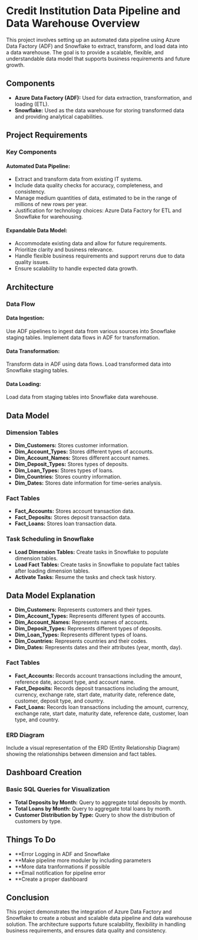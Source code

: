 # Credit Institution Data Pipeline and Data Warehouse Overview

This project involves setting up an automated data pipeline using Azure Data Factory (ADF) and Snowflake to extract, transform, and load data into a data warehouse. The goal is to provide a scalable, flexible, and understandable data model that supports business requirements and future growth.

## Components

- **Azure Data Factory (ADF):** Used for data extraction, transformation, and loading (ETL).
- **Snowflake:** Used as the data warehouse for storing transformed data and providing analytical capabilities.

## Project Requirements

### Key Components

#### Automated Data Pipeline:

- Extract and transform data from existing IT systems.
- Include data quality checks for accuracy, completeness, and consistency.
- Manage medium quantities of data, estimated to be in the range of millions of new rows per year.
- Justification for technology choices: Azure Data Factory for ETL and Snowflake for warehousing.

#### Expandable Data Model:

- Accommodate existing data and allow for future requirements.
- Prioritize clarity and business relevance.
- Handle flexible business requirements and support reruns due to data quality issues.
- Ensure scalability to handle expected data growth.

## Architecture

### Data Flow

#### Data Ingestion:

Use ADF pipelines to ingest data from various sources into Snowflake staging tables. Implement data flows in ADF for transformation.

#### Data Transformation:

Transform data in ADF using data flows. Load transformed data into Snowflake staging tables.

#### Data Loading:

Load data from staging tables into Snowflake data warehouse.

## Data Model

### Dimension Tables

- **Dim_Customers:** Stores customer information.
- **Dim_Account_Types:** Stores different types of accounts.
- **Dim_Account_Names:** Stores different account names.
- **Dim_Deposit_Types:** Stores types of deposits.
- **Dim_Loan_Types:** Stores types of loans.
- **Dim_Countries:** Stores country information.
- **Dim_Dates:** Stores date information for time-series analysis.

### Fact Tables

- **Fact_Accounts:** Stores account transaction data.
- **Fact_Deposits:** Stores deposit transaction data.
- **Fact_Loans:** Stores loan transaction data.

### Task Scheduling in Snowflake

- **Load Dimension Tables:** Create tasks in Snowflake to populate dimension tables.
- **Load Fact Tables:** Create tasks in Snowflake to populate fact tables after loading dimension tables.
- **Activate Tasks:** Resume the tasks and check task history.

## Data Model Explanation

- **Dim_Customers:** Represents customers and their types.
- **Dim_Account_Types:** Represents different types of accounts.
- **Dim_Account_Names:** Represents names of accounts.
- **Dim_Deposit_Types:** Represents different types of deposits.
- **Dim_Loan_Types:** Represents different types of loans.
- **Dim_Countries:** Represents countries and their codes.
- **Dim_Dates:** Represents dates and their attributes (year, month, day).

### Fact Tables

- **Fact_Accounts:** Records account transactions including the amount, reference date, account type, and account name.
- **Fact_Deposits:** Records deposit transactions including the amount, currency, exchange rate, start date, maturity date, reference date, customer, deposit type, and country.
- **Fact_Loans:** Records loan transactions including the amount, currency, exchange rate, start date, maturity date, reference date, customer, loan type, and country.

### ERD Diagram

Include a visual representation of the ERD (Entity Relationship Diagram) showing the relationships between dimension and fact tables.

## Dashboard Creation

### Basic SQL Queries for Visualization

- **Total Deposits by Month:** Query to aggregate total deposits by month.
- **Total Loans by Month:** Query to aggregate total loans by month.
- **Customer Distribution by Type:** Query to show the distribution of customers by type.

## Things To Do
- **Error Logging in ADF and Snowflake
- **Make pipeline more moduler by including parameters
- **More data tranformations if possible 
- **Email notification for pipeline error
- **Create a proper dashboard


## Conclusion

This project demonstrates the integration of Azure Data Factory and Snowflake to create a robust and scalable data pipeline and data warehouse solution. The architecture supports future scalability, flexibility in handling business requirements, and ensures data quality and consistency.

